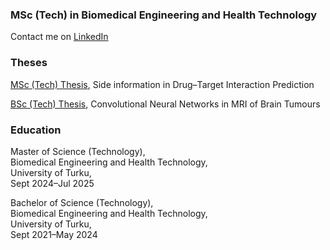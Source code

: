 ### MSc (Tech) in Biomedical Engineering and Health Technology

Contact me on [LinkedIn](https://linkedin.com/in/yourprofile)

### Theses

[MSc (Tech) Thesis](https://www.utupub.fi/handle/10024/176908), Side information in Drug–Target Interaction Prediction

[BSc (Tech) Thesis](https://www.utupub.fi/handle/10024/176908), Convolutional Neural Networks in MRI of Brain Tumours

### Education

Master of Science (Technology),  
Biomedical Engineering and Health Technology,  
University of Turku,  
Sept 2024–Jul 2025

Bachelor of Science (Technology),  
Biomedical Engineering and Health Technology,  
University of Turku,  
Sept 2021–May 2024

<!--
**mmhapp/mmhapp** is a ✨ _special_ ✨ repository because its `README.md` (this file) appears on your GitHub profile.

Here are some ideas to get you started:

- 🔭 I’m currently working on ...
- 🌱 I’m currently learning ...
- 👯 I’m looking to collaborate on ...
- 🤔 I’m looking for help with ...
- 💬 Ask me about ...
- 📫 How to reach me: ...
- 😄 Pronouns: ...
- ⚡ Fun fact: ...
-->
